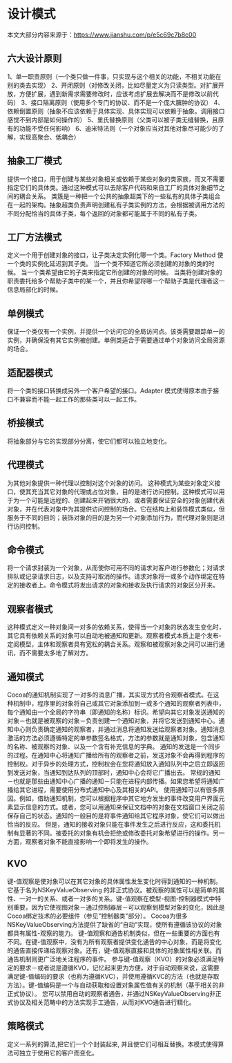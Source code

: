 #  设计模式

本文大部分内容来源于：https://www.jianshu.com/p/e5c69c7b8c00

## 六大设计原则
1、单一职责原则（一个类只做一件事，只实现与这个相关的功能，不相关功能在别的类去实现）
2、开闭原则（对修改关闭，比如尽量定义为只读类型。对扩展开放，方便扩展，遇到新需求需要修改时，应该考虑扩展去解决而不是修改以前代码）
3、接口隔离原则（使用多个专门的协议、而不是一个庞大臃肿的协议）
4、依赖倒置原则（抽象不应该依赖于具体实现、具体实现可以依赖于抽象。调用接口感觉不到内部是如何操作的）
5、里氏替换原则（父类可以被子类无缝替换，且原有的功能不受任何影响）
6、迪米特法则（一个对象应当对其他对象尽可能少的了解，实现高聚合、低耦合）


## 抽象工厂模式
提供一个接口，用于创建与某些对象相关或依赖于某些对象的类家族，而又不需要指定它们的具体类。通过这种模式可以去除客户代码和来自工厂的具体对象细节之间的耦合关系。
类簇是一种把一个公共的抽象超类下的一些私有的具体子类组合在一起的架构。抽象超类负责声明创建私有子类实例的方法，会根据被调用方法的不同分配恰当的具体子类，每个返回的对象都可能属于不同的私有子类。

## 工厂方法模式
定义一个用于创建对象的接口，让子类决定实例化哪一个类。Factory Method 使一个类的实例化延迟到其子类。
当一个类不知道它所必须创建的对象的类的时候。
当一个类希望由它的子类来指定它所创建的对象的时候。
当类将创建对象的职责委托给多个帮助子类中的某一个，并且你希望将哪一个帮助子类是代理者这一信息局部化的时候。

## 单例模式
保证一个类仅有一个实例，并提供一个访问它的全局访问点。该类需要跟踪单一的实例，并确保没有其它实例被创建。单例类适合于需要通过单个对象访问全局资源的场合。

## 适配器模式
将一个类的接口转换成另外一个客户希望的接口。Adapter 模式使得原本由于接口不兼容而不能一起工作的那些类可以一起工作。

## 桥接模式
将抽象部分与它的实现部分分离，使它们都可以独立地变化。

## 代理模式
为其他对象提供一种代理以控制对这个对象的访问。
这种模式为某些对象定义接口，使其充当其它对象的代理或占位对象，目的是进行访问控制。这种模式可以用于为一个可能是远程的、创建起来开销很大的、或者需要保证安全的对象创建代表对象，并在代表对象中为其提供访问控制的场合。它在结构上和装饰模式类似，但服务于不同的目的；装饰对象的目的是为另一个对象添加行为，而代理对象则是进行访问控制。

## 命令模式
将一个请求封装为一个对象，从而使你可用不同的请求对客户进行参数化；对请求排队或记录请求日志，以及支持可取消的操作。请求对象将一或多个动作绑定在特定的接收者上。命令模式将发出请求的对象和接收及执行请求的对象区分开来。

## 观察者模式
这种模式定义一种对象间一对多的依赖关系，使得当一个对象的状态发生变化时，其它具有依赖关系的对象可以自动地被通知和更新。观察者模式本质上是个发布-定阅模型，主体和观察者具有宽松的耦合关系。观察和被观察对象之间可以进行通讯，而不需要太多地了解对方。

## 通知模式
Cocoa的通知机制实现了一对多的消息广播，其实现方式符合观察者模式。在这种机制中，程序里的对象将自己或其它对象添加到一或多个通知的观察者列表中，每个通知由一个全局的字符串（即通知的名称）标识。希望向其它对象发送通知的对象－也就是被观察的对象－负责创建一个通知对象，并将它发送到通知中心。通知中心则负责确定通知的观察者，并通过消息将通知发送给观察者对象。通知消息激活的方法必须遵循特定的单参数签名格式，方法的参数就是通知对象，包含通知的名称、被观察的对象、以及一个含有补充信息的字典。
通知的发送是一个同步的过程。在通知中心将通知广播给所有的观察者之前，发送对象不会再得到程序的控制权。对于异步的处理方式，控制权会在您将通知放入通知队列中之后立即返回到发送对象，当通知到达队列的顶部时，通知中心会将它广播出去。
常规的通知－也就是那些由通知中心广播的通知－只能在进程内部传播。如果您希望将通知广播给其它进程，需要使用分布式通知中心及其相关的API。
使用通知可以有很多原因。例如，借助通知机制，您可以根据程序中其它地方发生的事件改变用户界面元素显示信息的方式。或者，您可以用通知来保证文档中的对象在文档窗口关闭之前保存自己的状态。通知的一般目的是将事件通知给其它程序对象，使它们可以做出恰当的反应。
但是，通知的接收对象只能在事件发生之后进行反应，这和委托机制有显著的不同。被委托的对象有机会拒绝或修改委托对象希望进行的操作。另一方面，观察者对象不能直接影响一个即将发生的操作。

## KVO
键-值观察是使对象可以在其它对象的具体属性发生变化时得到通知的一种机制。它基于名为NSKeyValueObserving 的非正式协议。被观察的属性可以是简单的属性、一对一的关系、或者一对多的关系。键-值观察在模型-视图-控制器模式中特别重要，因为它使视图对象－通过控制器层－可以观察到模型对象的变化，因此是Cocoa绑定技术的必要组件（参见"控制器类"部分）。
Cocoa为很多NSKeyValueObserving方法提供了缺省的“自动”实现，使所有遵循该协议的对象都具有属性-观察的能力。
键-值观察和通告机制类似，但在一些重要的方面也有不同。在键-值观察中，没有为所有观察者提供变化通告的中心对象，而是将变化的通告直接传递给观察对象。还有，键-值观察直接和具体的对象属性相关联。而通告机制则更广泛地关注程序的事件。
参与键-值观察（KVO）的对象必须满足特定的要求－或者说是遵循KVO，记忆起来更为方便。对于自动观察来说，这需要满足键-值编码的要求（也称为遵循KVC），并使用遵循KVC的方法（也就是存取方法）。键-值编码是一个与自动获取和设置对象属性值有关的机制（基于相关的非正式协议）。
您可以禁用自动的观察者通告，并通过NSKeyValueObserving非正式协议及相关范畴中的方法实现手工通告，从而对KVO通告进行精化。

## 策略模式
定义一系列的算法,把它们一个个封装起来, 并且使它们可相互替换。本模式使得算法可独立于使用它的客户而变化。
